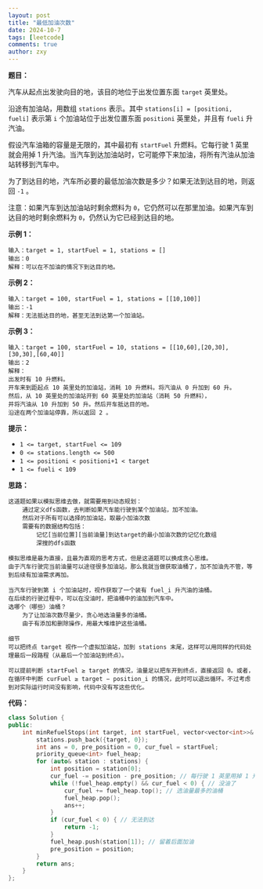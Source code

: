 ```yaml
---
layout: post
title: "最低加油次数"
date: 2024-10-7
tags: [leetcode]
comments: true
author: zxy
---
```


**题目：**

汽车从起点出发驶向目的地，该目的地位于出发位置东面 `target` 英里处。

沿途有加油站，用数组 `stations` 表示。其中 `stations[i] = [positioni, fueli]` 表示第 `i` 个加油站位于出发位置东面 `positioni` 英里处，并且有 `fueli` 升汽油。

假设汽车油箱的容量是无限的，其中最初有 `startFuel` 升燃料。它每行驶 1 英里就会用掉 1 升汽油。当汽车到达加油站时，它可能停下来加油，将所有汽油从加油站转移到汽车中。

为了到达目的地，汽车所必要的最低加油次数是多少？如果无法到达目的地，则返回 `-1` 。

注意：如果汽车到达加油站时剩余燃料为 `0`，它仍然可以在那里加油。如果汽车到达目的地时剩余燃料为 `0`，仍然认为它已经到达目的地。

**示例 1：**

```
输入：target = 1, startFuel = 1, stations = []
输出：0
解释：可以在不加油的情况下到达目的地。
```

**示例 2：**

```
输入：target = 100, startFuel = 1, stations = [[10,100]]
输出：-1
解释：无法抵达目的地，甚至无法到达第一个加油站。
```

**示例 3：**

```
输入：target = 100, startFuel = 10, stations = [[10,60],[20,30],[30,30],[60,40]]
输出：2
解释：
出发时有 10 升燃料。
开车来到距起点 10 英里处的加油站，消耗 10 升燃料。将汽油从 0 升加到 60 升。
然后，从 10 英里处的加油站开到 60 英里处的加油站（消耗 50 升燃料），
并将汽油从 10 升加到 50 升。然后开车抵达目的地。
沿途在两个加油站停靠，所以返回 2 。
```

**提示：**

- `1 <= target, startFuel <= 109`
- `0 <= stations.length <= 500`
- `1 <= positioni < positioni+1 < target`
- `1 <= fueli < 109`

**思路：**

```
这道题如果以模拟思维去做，就需要用到动态规划：
	通过定义dfs函数，去判断如果汽车能行驶到某个加油站，加不加油。
	然后对于所有可以选择的加油站，取最小加油次数
	需要有的数据结构包括：
		记忆[当前位置][当前油量]到达target的最小加油次数的记忆化数组
		深搜的dfs函数

模拟思维是最为直接，且最为直观的思考方式，但是这道题可以换成贪心思维。
由于汽车行驶完当前油量可以途径很多加油站，那么我就当做获取油桶了，加不加油先不管，等到后续有加油需求再加。

当汽车行驶到第 i 个加油站时，视作获取了一个装有 fuel_i 升汽油的油桶。
在后续的行驶过程中，可以在没油时，把油桶中的油加到汽车中。
选哪个（哪些）油桶？
	为了让加油次数尽量少，贪心地选油量多的油桶。
	由于有添加和删除操作，用最大堆维护这些油桶。

细节
可以把终点 target 视作一个虚拟加油站，加到 stations 末尾，这样可以用同样的代码处理最后一段路程（从最后一个加油站到终点）。

可以提前判断 startFuel ≥ target 的情况，油量足以把车开到终点，直接返回 0。或者，在循环中判断 curFuel ≥ target − position_i 的情况，此时可以退出循环。不过考虑到对实际运行时间没有影响，代码中没有写这些优化。
```

**代码：**

```cpp
class Solution {
public:
    int minRefuelStops(int target, int startFuel, vector<vector<int>>& stations) {
        stations.push_back({target, 0});
        int ans = 0, pre_position = 0, cur_fuel = startFuel;
        priority_queue<int> fuel_heap;
        for (auto& station : stations) {
            int position = station[0];
            cur_fuel -= position - pre_position; // 每行驶 1 英里用掉 1 升汽油
            while (!fuel_heap.empty() && cur_fuel < 0) { // 没油了
                cur_fuel += fuel_heap.top(); // 选油量最多的油桶
                fuel_heap.pop();
                ans++;
            }
            if (cur_fuel < 0) { // 无法到达
                return -1;
            }
            fuel_heap.push(station[1]); // 留着后面加油
            pre_position = position;
        }
        return ans;
    }
};
```



